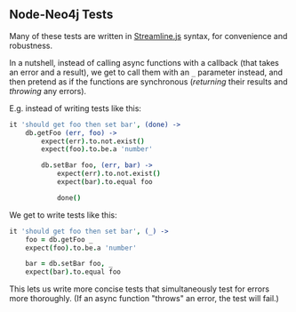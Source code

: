 ## Node-Neo4j Tests

Many of these tests are written in [Streamline.js](https://github.com/Sage/streamlinejs) syntax, for convenience and robustness.

In a nutshell, instead of calling async functions with a callback (that takes an error and a result), we get to call them with an `_` parameter instead, and then pretend as if the functions are synchronous (*returning* their results and *throwing* any errors).

E.g. instead of writing tests like this:

```coffee
it 'should get foo then set bar', (done) ->
    db.getFoo (err, foo) ->
        expect(err).to.not.exist()
        expect(foo).to.be.a 'number'

        db.setBar foo, (err, bar) ->
            expect(err).to.not.exist()
            expect(bar).to.equal foo

            done()
```

We get to write tests like this:

```coffee
it 'should get foo then set bar', (_) ->
    foo = db.getFoo _
    expect(foo).to.be.a 'number'

    bar = db.setBar foo, _
    expect(bar).to.equal foo
```

This lets us write more concise tests that simultaneously test for errors more thoroughly. (If an async function "throws" an error, the test will fail.)
